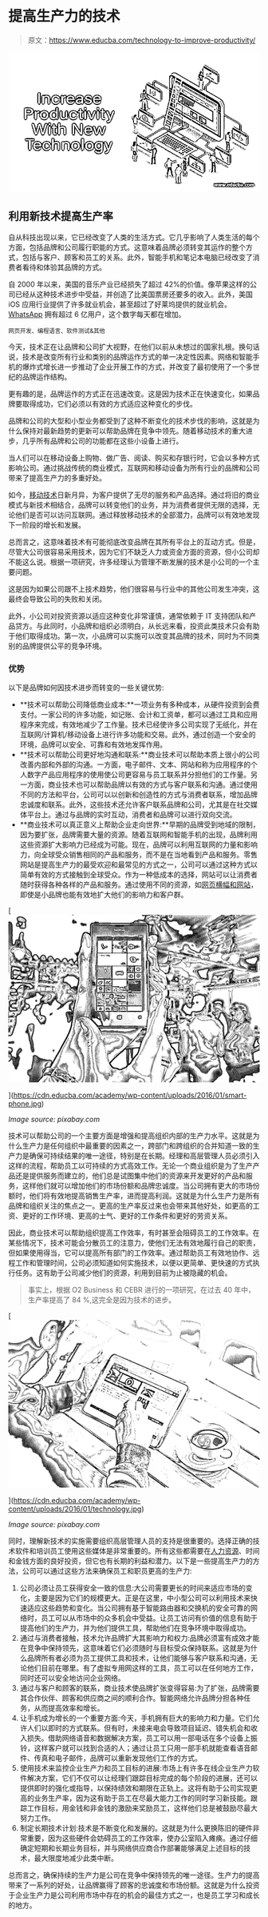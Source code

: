 # 提高生产力的技术

> 原文：<https://www.educba.com/technology-to-improve-productivity/>

![Increase Productivity With New Technology](img/d093ff48698a9c15c6b7e2fe271c1aa4.png)



## 利用新技术提高生产率

自从科技出现以来，它已经改变了人类的生活方式。它几乎影响了人类生活的每个方面，包括品牌和公司履行职能的方式。这意味着品牌必须转变其运作的整个方式，包括与客户、顾客和员工的关系。此外，智能手机和笔记本电脑已经改变了消费者看待和体验其品牌的方式。

自 2000 年以来，美国的音乐产业已经损失了超过 42%的价值。像苹果这样的公司已经从这种技术进步中受益，并创造了比美国票房还要多的收入。此外，美国 iOS 应用行业提供了许多就业机会，甚至超过了好莱坞提供的就业机会。 [WhatsApp](https://www.whatsapp.com/ "WhatsApp") 拥有超过 6 亿用户，这个数字每天都在增加。

<small>网页开发、编程语言、软件测试&其他</small>

今天，技术正在让品牌和公司扩大视野，在他们以前从未想过的国家扎根。换句话说，技术是改变所有行业和类别的品牌运作方式的单一决定性因素。网络和智能手机的爆炸式增长进一步推动了企业开展工作的方式，并改变了最初使用了一个多世纪的品牌运作结构。

更有趣的是，品牌运作的方式正在迅速改变。这是因为技术正在快速变化，如果品牌要取得成功，它们必须以有效的方式适应这种变化的步伐。

品牌和公司的大型和小型业务都受到了这种不断变化的技术步伐的影响，这就是为什么保持对最新趋势的更新可以帮助品牌在竞争中领先。随着移动技术的重大进步，几乎所有品牌和公司的功能都在这些小设备上进行。

当人们可以在移动设备上购物、做广告、阅读、购买和存银行时，它会以多种方式影响公司。通过挑战传统的商业模式，互联网和移动设备为所有行业的品牌和公司带来了提高生产力的多重好处。

如今，[移动技术](https://www.educba.com/mobile-app-design-software/ "Mobile App Development Tools")日新月异，为客户提供了无尽的服务和产品选择。通过将旧的商业模式与新技术相结合，品牌可以转变他们的业务，并为消费者提供无限的选择，无论他们是否可以访问互联网。通过释放移动技术的全部潜力，品牌可以有效地发现下一阶段的增长和发展。

总而言之，这意味着技术有可能彻底改变品牌在其所有平台上的互动方式。但是，尽管大公司很容易采用技术，因为它们不缺乏人力或资金方面的资源，但小公司却不能这么说。根据一项研究，许多经理认为管理不断发展的技术是小公司的一个主要问题。

这是因为如果公司跟不上技术趋势，他们很容易与行业中的其他公司发生冲突，这最终会导致公司的失败和关闭。

此外，小公司对投资资源以适应这种变化非常谨慎，通常依赖于 IT 支持团队和产品贷方。与此同时，小品牌和组织必须明白，从长远来看，投资此类技术只会有助于他们取得成功。第一次，小品牌可以实施可以改变其品牌的技术，同时为不同类别的品牌提供公平的竞争环境。

### 优势

以下是品牌如何因技术进步而转变的一些关键优势:

*   **技术可以帮助公司降低商业成本:**一项业务有多种成本，从硬件投资到会费支付。一家公司的许多功能，如记账、会计和工资单，都可以通过工具和应用程序来完成，有效地减少了工作量。技术已经使许多公司实现了无纸化，并在互联网/计算机/移动设备上进行许多功能和交易。此外，通过创造一个安全的环境，品牌可以安全、可靠和有效地发挥作用。
*   **技术可以帮助公司更好地沟通和联系:**商业技术可以帮助本质上很小的公司改善内部和外部的沟通。一方面，电子邮件、文本、网站和称为应用程序的个人数字产品应用程序的使用使公司更容易与员工联系并分担他们的工作量。另一方面，商业技术也可以帮助品牌以有效的方式与客户联系和沟通。通过使用不同的方法和平台，公司可以以创新和创造性的方式与消费者联系，增加品牌忠诚度和联系。此外，这些技术还允许客户联系品牌和公司，尤其是在社交媒体平台上。通过与品牌的实时互动，消费者和品牌可以进行双向交流。
*   **商业技术可以真正意义上帮助企业走向世界:**早期的品牌受到地域的限制，因为要扩张，品牌需要大量的资源。随着互联网和智能手机的出现，品牌利用这些资源扩大影响力已经成为可能。现在，品牌可以利用互联网的力量和影响力，向全球受众销售相同的产品和服务，而不是在当地看到产品和服务。零售网站是提高生产力的最受欢迎和最常见的方式之一，公司可以通过这种方式以简单有效的方式接触到全球受众。作为一种低成本的选择，网站可以让消费者随时获得各种各样的产品和服务。通过使用不同的资源，如[网页横幅和网站](https://www.educba.com/website-services/ "How to Create a Web site?")，即使是小品牌也能有效地扩大他们的影响力和客户群。

[![smart phone](img/f4a9ca4f7d3577441daeb8bf004d5c46.png)

](https://cdn.educba.com/academy/wp-content/uploads/2016/01/smart-phone.jpg) 

<address>Image source: pixabay.com</address>

技术可以帮助公司的一个主要方面是增强和提高组织内部的生产力水平。这就是为什么生产力是任何组织中最重要的因素之一，跨部门和跨组织的合并知道一致的生产力是确保可持续结果的唯一途径，特别是在长期。经理和高层管理人员必须引入这样的流程，帮助员工以可持续的方式高效工作。无论一个商业组织是为了生产产品还是提供服务而建立的，他们总是试图集中他们的资源来开发更好的产品和服务，这样他们就可以增加他们的市场份额和品牌忠诚度。当公司拥有更大的市场份额时，他们将有效地提高销售生产率，进而提高利润。这就是为什么生产力是所有品牌和组织关注的焦点之一。更高的生产率反过来也会带来其他好处，如更高的工资、更好的工作环境、更高的士气、更好的工作条件和更好的劳资关系。

因此，商业技术可以帮助组织提高工作效率，有时甚至会阻碍员工的工作效率。在某些情况下，技术可能会分散员工的注意力，使他们无法有效地履行自己的职责，但如果使用得当，它可以提高所有部门的工作效率。通过帮助员工有效地协作、远程工作和管理时间，公司必须知道如何实施技术，以便以更简单、更快速的方式执行任务。这有助于公司减少他们的资源，利用到目前为止被隐藏的机会。

> 事实上，根据 O2 Business 和 CEBR 进行的一项研究，在过去 40 年中，生产率提高了 84 %,这完全是因为技术的进步。

[![technology](img/51678d21463740c47410a7b20d77efcf.png)

](https://cdn.educba.com/academy/wp-content/uploads/2016/01/technology.jpg) 

<address>Image source: pixabay.com</address>

同时，理解新技术的实施需要组织高层管理人员的支持是很重要的。选择正确的技术软件和培训员工使用这些媒体是非常重要的。所有这些都需要在[人力资源](https://www.educba.com/human-resource/courses/human-resource-course/ "Human Resource Information System Training")、时间和金钱方面的良好投资，但它也有长期的利益和潜力。以下是一些提高生产力的方法，公司可以通过这些方法来确保员工和职员更高的生产力:

1.  公司必须让员工获得安全一致的信息:大公司需要更长的时间来适应市场的变化，主要是因为它们的规模更大。正是在这里，中小型公司可以利用技术来快速适应这些趋势和变化。当公司拥有基于智能路由器和交换机的安全可靠的网络时，员工可以从市场中的众多机会中受益。让员工访问有价值的信息有助于提高他们的生产力，并为他们提供工具，帮助他们在竞争环境中取得成功。
2.  通过与消费者接触，技术允许品牌扩大其影响力和权力:品牌必须富有成效才能在竞争中保持领先，这意味着它们必须随时与目标受众保持联系。这就是为什么品牌所有者必须为员工提供工具和技术，让他们能够与客户联系和沟通，无论他们目前在哪里。有了虚拟专用网这样的工具，员工可以在任何地方工作，同时还可以安全地访问企业网络。
3.  通过与客户和顾客的联系，商业技术使品牌扩张变得容易:为了扩张，品牌需要其合作伙伴、顾客和供应商之间的顺利合作。智能网络允许品牌分担各种任务，从而提高效率和增长。
4.  让手机成为增长的一个重要方面:今天，手机拥有巨大的影响力和力量。它们允许人们以即时的方式联系。但有时，未接来电会导致项目延迟、错失机会和收入损失。借助网络语音和数据解决方案，员工可以用一部电话在多个设备上振铃，这样客户就可以找到合适的人；通过让员工只用一部手机就能查看语音邮件、传真和电子邮件，品牌可以重新发现他们工作的方式。
5.  使用技术来监控企业生产力和员工目标的进展:市场上有许多在线企业生产力软件解决方案，它们不仅可以让经理们跟踪目标完成的每个阶段的进展，还可以提供即时的强化或指导，以保持绩效和期限在正轨上。这将有助于公司实现更高的业务生产率，因为这有助于员工在尽最大能力工作的同时学习新技能。跟踪工作目标，用金钱和非金钱的激励来奖励员工，这样他们总是被鼓励尽最大努力工作。
6.  制定长期技术计划:技术是不断变化和发展的。这就是为什么更换陈旧的硬件非常重要，因为这些硬件会妨碍员工的工作效率，使办公室陷入瘫痪。通过仔细确定短期和长期业务目标，并与网络供应商合作部署能够满足上述目标的技术，最大限度地减少此类中断。

总而言之，确保持续的生产力是公司在竞争中保持领先的唯一途径。生产力的提高带来了一系列的好处，让品牌赢得了顾客的忠诚度和市场份额。这就是为什么投资于企业生产力是公司利用市场中存在的机会的最佳方式之一，也是员工学习和成长的地方。





